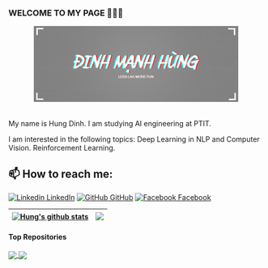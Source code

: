### WELCOME TO MY PAGE 👋👋👋
<p align="center"><a href="https://github.com/dmhung1508"><img width="80%" alt="Hello, I'm Hung " src="https://github.com/dmhung1508/dmhung1508/blob/main/ima.png" /></a></p>
<br />
My name is Hung Dinh. I am studying AI engineering at PTIT.

I am interested in the following topics: Deep Learning in NLP and Computer Vision. Reinforcement Learning.<br>

## 📫 How to reach me: 

[![Linkedin](https://i.stack.imgur.com/gVE0j.png) LinkedIn](https://www.linkedin.com/in/%C4%91inh-m%E1%BA%A1nh-h%C3%B9ng-756733270/) [![GitHub](https://i.stack.imgur.com/tskMh.png) GitHub](https://github.com/dmhung1508/) [![Facebook](https://i.stack.imgur.com/tskMh.png) Facebook](https://www.facebook.com/best.spam.1508/)




| <a href="https://github.com/dmhung1508"><img align="center" src="https://github-readme-stats-git-masterrstaa-rickstaa.vercel.app/api?username=dmhung1508&show_icons=true&theme=tokyonight&hide=contribs,prs,issues" alt="Hung's github stats" /></a> | <a href="https://github.com/dmhung1508"><img align="center" src="https://github-readme-stats.vercel.app/api/top-langs/?username=dmhung1508&show_icons=true&theme=tokyonight" /></a> |
| ------------- | ------------- |

#### Top Repositories


<a href="https://github.com/dmhung1508/llamaindex_rag_memory ">
  <img align="center" src="https://github-readme-stats.vercel.app/api/pin/?username=dmhung1508&repo=llamaindex_rag_memory&theme=tokyonight&show_icons=true&" />
</a>
<a href="https://github.com/dmhung1508/langchain_rag_memory">
  <img align="center" src="https://github-readme-stats.vercel.app/api/pin/?username=dmhung1508&repo=langchain_rag_memory&theme=tokyonight&show_icons=true&" />
</a>


